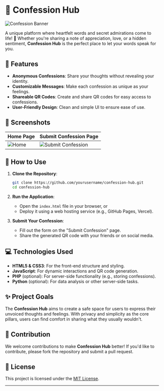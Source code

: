 # 💌 Confession Hub

![Confession Banner]()

A unique platform where heartfelt words and secret admirations come to life! 🌟 Whether you're sharing a note of appreciation, love, or a hidden sentiment, **Confession Hub** is the perfect place to let your words speak for you.

## 🌟 Features

- **Anonymous Confessions**: Share your thoughts without revealing your identity.
- **Customizable Messages**: Make each confession as unique as your feelings.
- **Shareable QR Codes**: Create and share QR codes for easy access to confessions.
- **User-Friendly Design**: Clean and simple UI to ensure ease of use.

## 📸 Screenshots

| Home Page  | Submit Confession Page |
|------------|-------------------------|
| ![Home](https://via.placeholder.com/400x250.png?text=Home+Page) | ![Submit Confession](https://via.placeholder.com/400x250.png?text=Submit+Confession+Page) |

## 🚀 How to Use

1. **Clone the Repository**:
   ```bash
   git clone https://github.com/yourusername/confession-hub.git
   cd confession-hub
   ```

2. **Run the Application**:
   - Open the `index.html` file in your browser, or
   - Deploy it using a web hosting service (e.g., GitHub Pages, Vercel).

3. **Submit Your Confession**:
   - Fill out the form on the "Submit Confession" page.
   - Share the generated QR code with your friends or on social media.

## 💻 Technologies Used

- **HTML5 & CSS3**: For the front-end structure and styling.
- **JavaScript**: For dynamic interactions and QR code generation.
- **PHP** (optional): For server-side functionality (e.g., storing confessions).
- **Python** (optional): For data analysis or other server-side tasks.

## ✨ Project Goals

The **Confession Hub** aims to create a safe space for users to express their unvoiced thoughts and feelings. With privacy and simplicity as the core pillars, users can find comfort in sharing what they usually wouldn't.

## 🤝 Contribution

We welcome contributions to make **Confession Hub** better! If you'd like to contribute, please fork the repository and submit a pull request.

## 📝 License

This project is licensed under the [MIT License](LICENSE).

---
